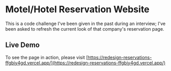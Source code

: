 # Motel/Hotel Reservation Website

This is a code challenge I've been given in the past during an interview; I've been asked to refresh the current look of that company's reservation page. 

## Live Demo

To see the page in action, please visit [https://redesign-reservations-ffgbiy4gd.vercel.app/](https://redesign-reservations-ffgbiy4gd.vercel.app/)
